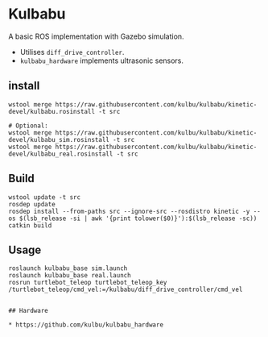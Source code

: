 # Kulbabu

A basic ROS implementation with Gazebo simulation.

* Utilises `diff_drive_controller`.
* `kulbabu_hardware` implements ultrasonic sensors.

## install

```
wstool merge https://raw.githubusercontent.com/kulbu/kulbabu/kinetic-devel/kulbabu.rosinstall -t src

# Optional:
wstool merge https://raw.githubusercontent.com/kulbu/kulbabu/kinetic-devel/kulbabu_sim.rosinstall -t src
wstool merge https://raw.githubusercontent.com/kulbu/kulbabu/kinetic-devel/kulbabu_real.rosinstall -t src
```

## Build

```
wstool update -t src
rosdep update
rosdep install --from-paths src --ignore-src --rosdistro kinetic -y --os $(lsb_release -si | awk '{print tolower($0)}'):$(lsb_release -sc))
catkin build
```

## Usage

```
roslaunch kulbabu_base sim.launch
roslaunch kulbabu_base real.launch
rosrun turtlebot_teleop turtlebot_teleop_key /turtlebot_teleop/cmd_vel:=/kulbabu/diff_drive_controller/cmd_vel
```

```

## Hardware

* https://github.com/kulbu/kulbabu_hardware
